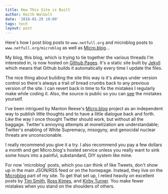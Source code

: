 ```yaml
---
title: How This Site is Built 
author: Keith Walbolt
date: '2018-01-29 19:00'
tags: tech
layout: post
---
```


Here's how I post blog posts to `www.netfull.org` and microblog posts to `www.netfull.org/microblog` as well as [Micro.blog](https://micro.blog)...

My blog, this blog, which is trying to tie together the various threads I'm interested in, is now hosted on [Github Pages](https://pages.github.com). It's a static site built by [Jekyll](https://jekyllrb.com/) which means that Github builds it automatically every time I update the files.

The nice thing about building the site this way is it's always under version control so there's always a trail of bread crumbs back to any previous version of the site. I can revert back in time to fix the mistakes I regularly make while coding it. Also, the source is public so you can [see](https://github.com/kbro237/kbro237.github.io) the mistakes yourself.


I've been intrigued by Manton Reese's [Micro.blog](https://micro.blog) project as an independent way to publish little thoughts and to have a little dialogue back and forth. Like the way I  once thought Twitter should work, but without all the baggage. Twitter's annoying attempts at monetization are understandable; Twitter's enabling of White Supremacy, misogyny, and genocidal nuclear threats are unconscionable.

I really recommend you give it a try. I also recommend you pay a few dollars a month and get Micro.blog's hosted service unless you really want to sink some hours into a painful, substandard, DIY system like mine. 


For now 'microblog' posts, which you can think of like Tweets, don't show up in the main JSON/RSS feed or on the homepage. Instead, they live on the [Microblog](/microblog) part of my site. To get that set up, I relied heavily on excellent posts by [Tim Smith](https://brightlycolored.org/2017/02/creating-a-microblog-with-jekyll/), [Ross Kimes](http://rosskimes.net/2018/01/microblog/), and [Kirby Turner](https://www.thecave.com/2017/04/21/how-i-post-to-my-jekyll-site-using-my-iphone/). You make fewer mistakes when you stand on the shoulders of others.
